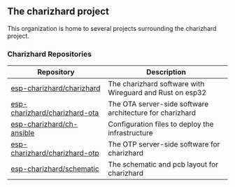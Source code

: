 ## The charizhard project

This organization is home to several projects surrounding the charizhard project.

### Charizhard Repositories

| Repository                      | Description                                                |
| ------------------------------- | ---------------------------------------------------------- |
| [esp-charizhard/charizhard]     | The charizhard software with Wireguard and Rust on esp32   |
| [esp-charizhard/charizhard-ota] | The OTA server-side software architecture for charizhard   |
| [esp-charizhard/ch-ansible]     | Configuration files to deploy the infrastructure           |
| [esp-charizhard/charizhard-otp] | The OTP server-side software for charizhard                |
| [esp-charizhard/schematic]      | The schematic and pcb layout for charizhard                |

[esp-charizhard/charizhard]: https://github.com/esp-charizhard/charizhard
[esp-charizhard/charizhard-ota]: https://github.com/esp-charizhard/charizhard-ota
[esp-charizhard/ch-ansible]: https://github.com/esp-charizhard/ch-ansible
[esp-charizhard/charizhard-otp]: https://github.com/esp-charizhard/charizhard-otp
[esp-charizhard/schematic]: https://github.com/esp-charizhard/schematic
